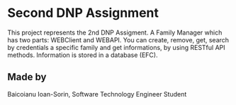 # Second DNP Assignment

This project represents the 2nd DNP Assigment.
A Family Manager which has two parts: WEBClient and WEBAPI. You can create, remove, get, search by credentials a specific family and get informations, by using RESTful API methods.
Information is stored in a database (EFC).

## Made by
Baicoianu Ioan-Sorin, Software Technology Engineer Student
